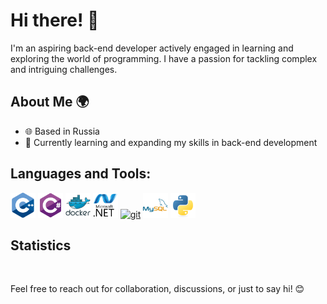 # Hi there! 👋

I'm an aspiring back-end developer actively engaged in learning and exploring the world of programming. I have a passion for tackling complex and intriguing challenges.

## About Me 🌍

- 🌐 Based in Russia
- 📘 Currently learning and expanding my skills in back-end development


## Languages and Tools:
<p align="left"><a href="https://www.w3schools.com/cpp/" target="_blank" rel="noreferrer"><img src="https://raw.githubusercontent.com/devicons/devicon/master/icons/cplusplus/cplusplus-original.svg" alt="cplusplus" width="40" height="40"/></a> <a href="https://www.w3schools.com/cs/" target="_blank" rel="noreferrer"><img src="https://raw.githubusercontent.com/devicons/devicon/master/icons/csharp/csharp-original.svg" alt="csharp" width="40" height="40"/></a> <a href="https://www.docker.com/" target="_blank" rel="noreferrer"><img src="https://raw.githubusercontent.com/devicons/devicon/master/icons/docker/docker-original-wordmark.svg" alt="docker" width="40" height="40"/></a> <a href="https://dotnet.microsoft.com/" target="_blank" rel="noreferrer"><img src="https://raw.githubusercontent.com/devicons/devicon/master/icons/dot-net/dot-net-original-wordmark.svg" alt="dotnet" width="40" height="40"/></a> <a href="https://git-scm.com/" target="_blank" rel="noreferrer"><img src="https://www.vectorlogo.zone/logos/git-scm/git-scm-icon.svg" alt="git" width="40" height="40"/></a> <a href="https://www.mysql.com/" target="_blank" rel="noreferrer"> <img src="https://raw.githubusercontent.com/devicons/devicon/master/icons/mysql/mysql-original-wordmark.svg" alt="mysql" width="40" height="40"/></a> <a href="https://www.python.org" target="_blank" rel="noreferrer"><img src="https://raw.githubusercontent.com/devicons/devicon/master/icons/python/python-original.svg" alt="python" width="40" height="40"/></a></p>

## Statistics
<div id="stat" align="center">
    <img src="https://github-profile-summary-cards.vercel.app/api/cards/profile-details?username=mrRiten&theme=github_dark" alt=""/>
    <img src="https://github-profile-summary-cards.vercel.app/api/cards/most-commit-language?username=mrRiten&theme=github_dark" alt=""/>
    <img src="https://github-profile-summary-cards.vercel.app/api/cards/stats?username=mrRiten&theme=github_dark" alt=""/>
</div>

Feel free to reach out for collaboration, discussions, or just to say hi! 😊
